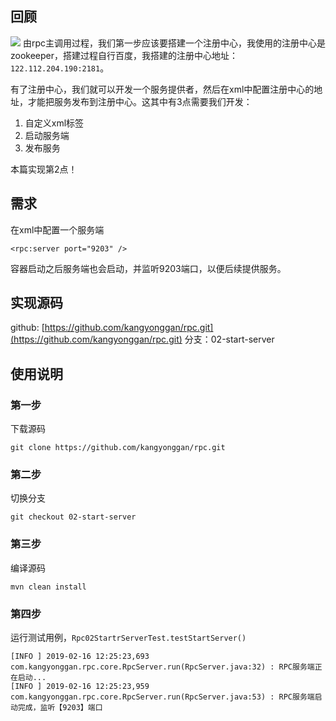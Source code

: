 ## 回顾
![](https://kangyonggan.com/upload/blog/rpc.png)
由rpc主调用过程，我们第一步应该要搭建一个注册中心，我使用的注册中心是zookeeper，搭建过程自行百度，我搭建的注册中心地址：`122.112.204.190:2181`。

有了注册中心，我们就可以开发一个服务提供者，然后在xml中配置注册中心的地址，才能把服务发布到注册中心。这其中有3点需要我们开发：
1. 自定义xml标签
2. 启动服务端
3. 发布服务

本篇实现第2点！

## 需求
在xml中配置一个服务端
```
<rpc:server port="9203" />
```
容器启动之后服务端也会启动，并监听9203端口，以便后续提供服务。

## 实现源码
github: [https://github.com/kangyonggan/rpc.git](https://github.com/kangyonggan/rpc.git)
分支：02-start-server

## 使用说明
### 第一步
下载源码
```
git clone https://github.com/kangyonggan/rpc.git
```

### 第二步
切换分支
```
git checkout 02-start-server
```

### 第三步
编译源码
```
mvn clean install
```

### 第四步
运行测试用例，`Rpc02StartrServerTest.testStartServer()`
```
[INFO ] 2019-02-16 12:25:23,693 com.kangyonggan.rpc.core.RpcServer.run(RpcServer.java:32) : RPC服务端正在启动...
[INFO ] 2019-02-16 12:25:23,959 com.kangyonggan.rpc.core.RpcServer.run(RpcServer.java:53) : RPC服务端启动完成，监听【9203】端口
```


